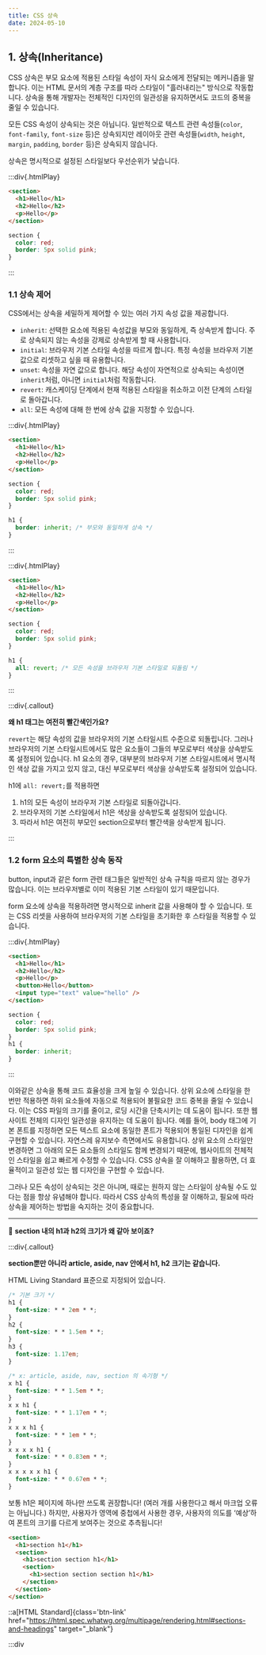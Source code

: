 ```yaml
---
title: CSS 상속
date: 2024-05-10
---
```


## 1. 상속(Inheritance)

CSS 상속은 부모 요소에 적용된 스타일 속성이 자식 요소에게 전달되는 메커니즘을 말합니다. 이는 HTML 문서의 계층 구조를 따라 스타일이 "흘러내리는" 방식으로 작동합니다. 상속을 통해 개발자는 전체적인 디자인의 일관성을 유지하면서도 코드의 중복을 줄일 수 있습니다.

모든 CSS 속성이 상속되는 것은 아닙니다. 일반적으로 텍스트 관련 속성들(`color`, `font-family`, `font-size` 등)은 상속되지만 레이아웃 관련 속성들(`width`, `height`, `margin`, `padding`, `border` 등)은 상속되지 않습니다.

상속은 명시적으로 설정된 스타일보다 우선순위가 낮습니다.

:::div{.htmlPlay}

```html
<section>
  <h1>Hello</h1>
  <h2>Hello</h2>
  <p>Hello</p>
</section>
```

```css
section {
  color: red;
  border: 5px solid pink;
}
```

:::

### 1.1 상속 제어

CSS에서는 상속을 세밀하게 제어할 수 있는 여러 가지 속성 값을 제공합니다.

- `inherit`: 선택한 요소에 적용된 속성값을 부모와 동일하게, 즉 상속받게 합니다. 주로 상속되지 않는 속성을 강제로 상속받게 할 때 사용합니다.
- `initial`: 브라우저 기본 스타일 속성을 따르게 합니다. 특정 속성을 브라우저 기본 값으로 리셋하고 싶을 때 유용합니다.
- `unset`: 속성을 자연 값으로 합니다. 해당 속성이 자연적으로 상속되는 속성이면 `inherit`처럼, 아니면 `initial`처럼 작동합니다.
- `revert`: 캐스케이딩 단계에서 현재 적용된 스타일을 취소하고 이전 단계의 스타일로 돌아갑니다.
- `all`: 모든 속성에 대해 한 번에 상속 값을 지정할 수 있습니다.

:::div{.htmlPlay}

```html
<section>
  <h1>Hello</h1>
  <h2>Hello</h2>
  <p>Hello</p>
</section>
```

```css
section {
  color: red;
  border: 5px solid pink;
}

h1 {
  border: inherit; /* 부모와 동일하게 상속 */
}
```

:::

:::div{.htmlPlay}

```html
<section>
  <h1>Hello</h1>
  <h2>Hello</h2>
  <p>Hello</p>
</section>
```

```css
section {
  color: red;
  border: 5px solid pink;
}

h1 {
  all: revert; /* 모든 속성을 브라우저 기본 스타일로 되돌림 */
}
```

:::

:::div{.callout}

**왜 h1 태그는 여전히 빨간색인가요?**

`revert`는 해당 속성의 값을 브라우저의 기본 스타일시트 수준으로 되돌립니다. 그러나 브라우저의 기본 스타일시트에서도 많은 요소들이 그들의 부모로부터 색상을 상속받도록 설정되어 있습니다. h1 요소의 경우, 대부분의 브라우저 기본 스타일시트에서 명시적인 색상 값을 가지고 있지 않고, 대신 부모로부터 색상을 상속받도록 설정되어 있습니다.

h1에 `all: revert;`를 적용하면

1. h1의 모든 속성이 브라우저 기본 스타일로 되돌아갑니다.
2. 브라우저의 기본 스타일에서 h1은 색상을 상속받도록 설정되어 있습니다.
3. 따라서 h1은 여전히 부모인 section으로부터 빨간색을 상속받게 됩니다.

:::

### 1.2 form 요소의 특별한 상속 동작

button, input과 같은 form 관련 태그들은 일반적인 상속 규칙을 따르지 않는 경우가 많습니다. 이는 브라우저별로 이미 적용된 기본 스타일이 있기 때문입니다.

form 요소에 상속을 적용하려면 명시적으로 inherit 값을 사용해야 할 수 있습니다. 또는 CSS 리셋을 사용하여 브라우저의 기본 스타일을 초기화한 후 스타일을 적용할 수 있습니다.

:::div{.htmlPlay}

```html
<section>
  <h1>Hello</h1>
  <h2>Hello</h2>
  <p>Hello</p>
  <button>Hello</button>
  <input type="text" value="hello" />
</section>
```

```css
section {
  color: red;
  border: 5px solid pink;
}
h1 {
  border: inherit;
}
```

:::

이와같은 상속을 통해 코드 효율성을 크게 높일 수 있습니다. 상위 요소에 스타일을 한 번만 적용하면 하위 요소들에 자동으로 적용되어 불필요한 코드 중복을 줄일 수 있습니다. 이는 CSS 파일의 크기를 줄이고, 로딩 시간을 단축시키는 데 도움이 됩니다.
또한 웹사이트 전체의 디자인 일관성을 유지하는 데 도움이 됩니다. 예를 들어, body 태그에 기본 폰트를 지정하면 모든 텍스트 요소에 동일한 폰트가 적용되어 통일된 디자인을 쉽게 구현할 수 있습니다.
자연스레 유지보수 측면에서도 유용합니다. 상위 요소의 스타일만 변경하면 그 아래의 모든 요소들의 스타일도 함께 변경되기 때문에, 웹사이트의 전체적인 스타일을 쉽고 빠르게 수정할 수 있습니다.
CSS 상속을 잘 이해하고 활용하면, 더 효율적이고 일관성 있는 웹 디자인을 구현할 수 있습니다.

그러나 모든 속성이 상속되는 것은 아니며, 때로는 원하지 않는 스타일이 상속될 수도 있다는 점을 항상 유념해야 합니다. 따라서 CSS 상속의 특성을 잘 이해하고, 필요에 따라 상속을 제어하는 방법을 숙지하는 것이 중요합니다.

---

🙋 **section 내의 h1과 h2의 크기가 왜 같아 보이죠?**

:::div{.callout}

**section뿐만 아니라 article, aside, nav 안에서 h1, h2 크기는 같습니다.**

HTML Living Standard 표준으로 지정되어 있습니다.

```css
/* 기본 크기 */
h1 {
  font-size: * * 2em * *;
}
h2 {
  font-size: * * 1.5em * *;
}
h3 {
  font-size: 1.17em;
}

/* x: article, aside, nav, section 의 속기형 */
x h1 {
  font-size: * * 1.5em * *;
}
x x h1 {
  font-size: * * 1.17em * *;
}
x x x h1 {
  font-size: * * 1em * *;
}
x x x x h1 {
  font-size: * * 0.83em * *;
}
x x x x x h1 {
  font-size: * * 0.67em * *;
}
```

보통 h1은 페이지에 하나만 쓰도록 권장합니다!
(여러 개를 사용한다고 해서 마크업 오류는 아닙니다.)
하지만, 사용자가 영역에 중첩에서 사용한 경우, 사용자의 의도를 ‘예상’하여 폰트의 크기를 다르게 보여주는 것으로 추측됩니다!

```html
<section>
  <h1>section h1</h1>
  <section>
    <h1>section section h1</h1>
    <section>
      <h1>section section section h1</h1>
    </section>
  </section>
</section>
```

::a[HTML Standard]{class='btn-link' href="https://html.spec.whatwg.org/multipage/rendering.html#sections-and-headings" target="\_blank"}

:::div
